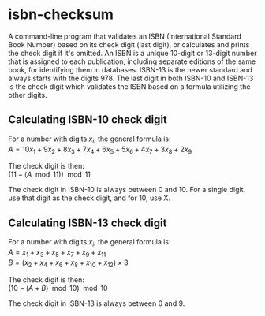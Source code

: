 # isbn-checksum
A command-line program that validates an ISBN (International Standard Book Number) based on its check digit (last digit), or calculates and prints the check digit if it's omitted. An ISBN is a unique 10-digit or 13-digit number that is assigned to each publication, including separate editions of the same book, for identifying them in databases. ISBN-13 is the newer standard and always starts with the digits 978. The last digit in both ISBN-10 and ISBN-13 is the check digit which validates the ISBN based on a formula utilizing the other digits.

## Calculating ISBN-10 check digit
For a number with digits $x_{i}$, the general formula is:  
$A = 10x_{1} + 9x_{2} + 8x_{3} + 7x_{4} + 6x_{5} + 5x_{6} + 4x_{7} + 3x_{8} + 2x_{9}$

The check digit is then:  
$(11 - (A \mod 11)) \mod 11$

The check digit in ISBN-10 is always between 0 and 10. For a single digit, use that digit as the check digit, and for 10, use X.

## Calculating ISBN-13 check digit
For a number with digits $x_{i}$, the general formula is:  
$A = x_{1} + x_{3} + x_{5} + x_{7} + x_{9} + x_{11}$  
$B = (x_{2} + x_{4} + x_{6} + x_{8} + x_{10} + x_{12}) \times 3$

The check digit is then:  
$(10 - (A + B) \mod 10) \mod 10$

The check digit in ISBN-13 is always between 0 and 9.
